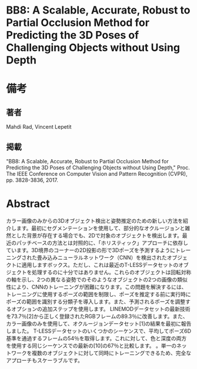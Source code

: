 # BB8: A Scalable, Accurate, Robust to Partial Occlusion Method for Predicting the 3D Poses of Challenging Objects without Using Depth

# 備考
## 著者
Mahdi Rad, Vincent Lepetit

## 掲載
"BB8: A Scalable, Accurate, Robust to Partial Occlusion Method for Predicting the 3D Poses of Challenging Objects without Using Depth," Proc. The IEEE Conference on Computer Vision and Pattern Recognition (CVPR), pp. 3828-3836, 2017.

# Abstract
カラー画像のみからの3Dオブジェクト検出と姿勢推定のための新しい方法を紹介します。最初にセグメンテーションを使用して、部分的なオクルージョンと雑然とした背景が存在する場合でも、2Dで対象のオブジェクトを検出します。最近のパッチベースの方法とは対照的に、「ホリスティック」アプローチに依存しています。3D境界のコーナーの2D投影の形で3Dポーズを予測するようにトレーニングされた畳み込みニューラルネットワーク（CNN）を検出されたオブジェクトに適用しますボックス。ただし、これは最近のT-LESSデータセットのオブジェクトを処理するのに十分ではありません。これらのオブジェクトは回転対称の軸を示し、2つの異なる姿勢でのそのようなオブジェクトの2つの画像の類似性により、CNNのトレーニングが困難になります。この問題を解決するには、トレーニングに使用するポーズの範囲を制限し、ポーズを推定する前に実行時にポーズの範囲を識別する分類子を導入します。また、予測されるポーズを調整するオプションの追加ステップを使用します。 LINEMODデータセットの最新技術を73.7％[2]から正しく登録されたRGBフレームの89.3％に改善します。また、カラー画像のみを使用して、オクルージョンデータセット[1]の結果を最初に報告しました。 T-LESSデータセットのいくつかのシーケンスで、平均してポーズ6D基準を通過するフレームの54％を取得します。これに対して、色と深度の両方を使用する同じシーケンスでの最新の[10]の67％と比較します。 。単一のネットワークを複数のオブジェクトに対して同時にトレーニングできるため、完全なアプローチもスケーラブルです。